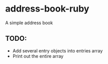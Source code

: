 # address-book-ruby
A simple address book

## TODO:
- Add several entry objects into entries array
- Print out the entire array
